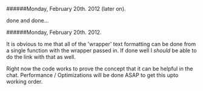 ######Monday, February 20th. 2012 (later on).

done and done... 

######Monday, February 20th. 2012.

It is obvious to me that all of the 'wrapper' text formatting can be done from a single function with the wrapper passed in. If done well I *should* be able to do the link with that as well. 

Right now the code works to prove the concept that it can be helpful in the chat. 
Performance / Optimizations will be done ASAP to get this upto working order. 
